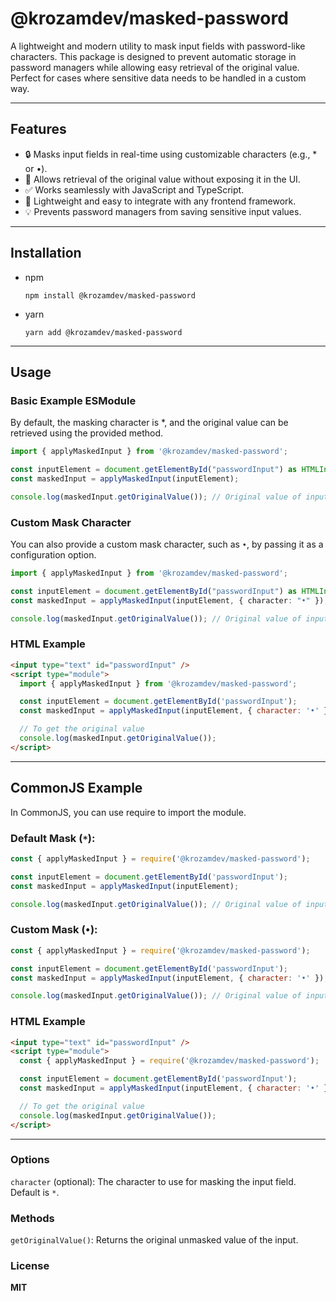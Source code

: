 # @krozamdev/masked-password

A lightweight and modern utility to mask input fields with password-like characters. This package is designed to prevent automatic storage in password managers while allowing easy retrieval of the original value. Perfect for cases where sensitive data needs to be handled in a custom way.

---

## Features

- 🔒 Masks input fields in real-time using customizable characters (e.g., * or •).
- 📜 Allows retrieval of the original value without exposing it in the UI.
- ✅ Works seamlessly with JavaScript and TypeScript.
- 🚀 Lightweight and easy to integrate with any frontend framework.
- 💡 Prevents password managers from saving sensitive input values.

---

## Installation

- npm
    ```shell
    npm install @krozamdev/masked-password
    ```

- yarn
    ```shell
    yarn add @krozamdev/masked-password
    ```

---

## Usage

### Basic Example ESModule

By default, the masking character is *, and the original value can be retrieved using the provided method.

```ts
import { applyMaskedInput } from '@krozamdev/masked-password';

const inputElement = document.getElementById("passwordInput") as HTMLInputElement;
const maskedInput = applyMaskedInput(inputElement);

console.log(maskedInput.getOriginalValue()); // Original value of input
```

### Custom Mask Character

You can also provide a custom mask character, such as `•`, by passing it as a configuration option.

```ts
import { applyMaskedInput } from '@krozamdev/masked-password';

const inputElement = document.getElementById("passwordInput") as HTMLInputElement;
const maskedInput = applyMaskedInput(inputElement, { character: "•" });

console.log(maskedInput.getOriginalValue()); // Original value of input
```

### HTML Example

```html
<input type="text" id="passwordInput" />
<script type="module">
  import { applyMaskedInput } from '@krozamdev/masked-password';

  const inputElement = document.getElementById('passwordInput');
  const maskedInput = applyMaskedInput(inputElement, { character: '•' });

  // To get the original value
  console.log(maskedInput.getOriginalValue());
</script>
```

---

## CommonJS Example

In CommonJS, you can use require to import the module.

### Default Mask (`*`):

```js
const { applyMaskedInput } = require('@krozamdev/masked-password');

const inputElement = document.getElementById('passwordInput');
const maskedInput = applyMaskedInput(inputElement);

console.log(maskedInput.getOriginalValue()); // Original value of input
```

### Custom Mask (`•`):

```js
const { applyMaskedInput } = require('@krozamdev/masked-password');

const inputElement = document.getElementById('passwordInput');
const maskedInput = applyMaskedInput(inputElement, { character: '•' });

console.log(maskedInput.getOriginalValue()); // Original value of input
```

### HTML Example

```html
<input type="text" id="passwordInput" />
<script type="module">
  const { applyMaskedInput } = require('@krozamdev/masked-password');

  const inputElement = document.getElementById('passwordInput');
  const maskedInput = applyMaskedInput(inputElement, { character: '•' });

  // To get the original value
  console.log(maskedInput.getOriginalValue());
</script>
```

---

### Options

`character` (optional): The character to use for masking the input field. Default is `*`.

### Methods

`getOriginalValue()`: Returns the original unmasked value of the input.

### License

**MIT**